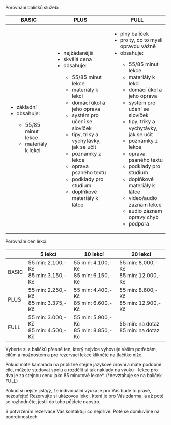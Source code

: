 Porovnání balíčků služeb:

<table>
  <thead>
    <tr>
      <th>BASIC</th>
      <th>PLUS</th>
      <th>FULL</th>
    </tr>
  </thead>
  <tbody>
    <tr>
      <td>
        <ul>
          <li>základní</li>
          <li>obsahuje:</li>
          <ul>
            <li>55/85 minut lekce</li>
            <li>materiály k lekci​</li>
          </ul>
        </ul>
      </td>
      <td>
        <ul>
          <li>nejžádanější</li>
          <li>skvělá cena</li>
          <li>obsahuje:</li>
          <ul>
            <li>55/85 minut lekce</li>
            <li>materiály k lekci​</li>
            <li>domácí úkol a jeho oprava</li>
            <li>systém pro učení se slovíček​</li>
            <li>tipy, triky a vychytávky,  jak se učit​</li>
            <li>poznámky z lekce​</li>
            <li>oprava psaného textu​</li>
            <li>podklady pro studium​</li>
            <li>doplňkové materiály k látce​</li>
          </ul>
        </ul>
      </td>
      <td>
        <ul>
          <li>plný balíček</li>
          <li>pro ty, co to myslí opravdu vážně</li>
          <li>obsahuje:</li>
          <ul>
            <li>55/85 minut lekce</li>
            <li>materiály k lekci​</li>
            <li>domácí úkol a jeho oprava​</li>
            <li>​systém pro učení se slovíček​</li>
            <li>tipy, triky a vychytávky, jak se učit​</li>
            <li>poznámky z lekce​</li>
            <li>oprava psaného textu​</li>
            <li>podklady pro studium​</li>
            <li>doplňkové materiály k látce​</li>
            <li>video/audio záznam lekce​</li>
            <li>audio záznam opravy chyb​</li>
            <li>podpora​</li>
          </ul>
        </ul>
      </td>
    </tr>
  </tbody>
</table>

Porovnání cen lekcí:

<table>
  <thead>
    <tr>
      <th></th>
      <th>5 lekcí</th>
      <th>10 lekcí</th>
      <th>20 lekcí</th>
    </tr>
  </thead>
  <tbody>
    <tr>
      <td>BASIC</td>
      <td>55 min: 2.100,- Kč<br/>85 min: 3.150,- Kč</td>
      <td>55 min: 4.100,- Kč<br/>85 min: 6.150,- Kč</td>
      <td>55 min: 8.000,- Kč<br/>85 min: 12.000,- Kč</td>
    </tr>
    <tr>
      <td>PLUS</td>
      <td>55 min: 2.250,- Kč<br/>85 min: 3.375,- Kč</td>
      <td>55 min: 4.400,- Kč<br/>85 min: 6.600,- Kč</td>
      <td>55 min: 8.600,- Kč<br/>85 min: 12.900,- Kč</td>
    </tr>
    <tr>
      <td>FULL</td>
      <td>55 min: 3.000,- Kč<br/>85 min: 4.500,- Kč</td>
      <td>55 min: 5.900,- Kč<br/>85 min: 8.850,- Kč</td>
      <td>55 min: na dotaz<br/>85 min: na dotaz</td>
    </tr>
  </tbody>
</table>

Vyberte si z balíčků přesně ten, který nejvíce vyhovuje Vašim potřebám, cílům a možnostem a pro rezervaci lekce klikněte na tlačítko níže.

Pokud máte kamaráda na přibližně stejné jazykové úrovni a máte podobné cíle, můžete studovat spolu a rozdělit si tak náklady na výuku - lekce pro dva je za stejnou cenu jako 85 minutové lekce*. (*nevztahuje se na balíček FULL)

Pokud si nejste jistá/ý, že individuální výuka je pro Vás bude to pravé, nezoufejte! Rezervujte si ukázovou lekci, která je pro Vás zdarma, a až poté se rozhodněte, jestli do toho půjdete naostro.

S potvrzením rezervace Vás kontaktuji co nejdříve. Poté se domluvíme na podrobnostech.
